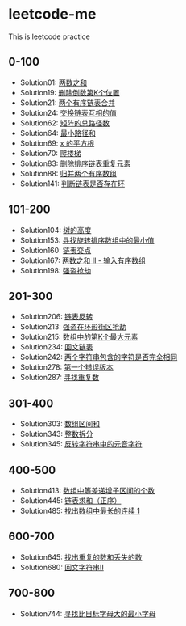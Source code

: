 # leetcode-me
This is leetcode practice 

## 0-100
- Solution01: [两数之和](https://leetcode-cn.com/problems/two-sum/description/)
- Solution19: [删除倒数第K个位置](https://leetcode-cn.com/problems/remove-nth-node-from-end-of-list)
- Solution21: [两个有序链表合并](https://leetcode-cn.com/problems/merge-two-sorted-lists/description/)
- Solution24: [交换链表互相的值](https://leetcode-cn.com/problems/swap-nodes-in-pairs/solution/)
- Solution62: [矩阵的总路径数](https://leetcode-cn.com/problems/unique-paths/description/)
- Solution64: [最小路径和](https://leetcode-cn.com/problems/minimum-path-sum/submissions/)
- Solution69: [x 的平方根](https://leetcode-cn.com/problems/sqrtx/solution/)
- Solution70: [爬楼梯](https://leetcode-cn.com/problems/climbing-stairs/description/)
- Solution83: [删除排序链表重复元素](https://leetcode-cn.com/problems/remove-duplicates-from-sorted-list)
- Solution88: [归并两个有序数组](https://leetcode-cn.com/problems/merge-sorted-array/description/)
- Solution141: [判断链表是否存在环](https://leetcode-cn.com/problems/linked-list-cycle/description/)
## 101-200
- Solution104: [树的高度](https://leetcode-cn.com/problems/maximum-depth-of-binary-tree/)
- Solution153: [寻找旋转排序数组中的最小值](https://leetcode-cn.com/problems/find-minimum-in-rotated-sorted-array/)
- Solution160: [链表交点](https://leetcode-cn.com/problems/intersection-of-two-linked-lists/description/)
- Solution167: [两数之和 II - 输入有序数组](https://leetcode-cn.com/problems/two-sum-ii-input-array-is-sorted/)
- Solution198: [强盗抢劫](https://leetcode-cn.com/problems/intersection-of-two-linked-lists/description/)

## 201-300
- Solution206: [链表反转](https://leetcode-cn.com/problems/reverse-linked-list/description/)
- Solution213: [强盗在环形街区抢劫](https://leetcode-cn.com/problems/house-robber-ii/solution/)
- Solution215: [数组中的第K个最大元素](https://leetcode-cn.com/problems/kth-largest-element-in-an-array/description/)
- Solution234: [回文链表](https://leetcode-cn.com/problems/palindrome-linked-list/description/)
- Solution242: [两个字符串包含的字符是否完全相同](https://leetcode-cn.com/problems/valid-anagram/description/)
- Solution278: [第一个错误版本](https://leetcode-cn.com/problems/first-bad-version/description/)
- Solution287: [寻找重复数](https://leetcode-cn.com/problems/find-the-duplicate-number/description/)

## 301-400
- Solution303: [数组区间和](https://leetcode-cn.com/problems/range-sum-query-immutable/description/)
- Solution343: [整数拆分](https://leetcode-cn.com/problems/integer-break/description/)
- Solution345: [反转字符串中的元音字符](https://leetcode-cn.com/problems/reverse-vowels-of-a-string/description/)
## 400-500

- Solution413: [数组中等差递增子区间的个数](https://leetcode-cn.com/problems/arithmetic-slices/description/)
- Solution445: [链表求和（正序）](https://leetcode-cn.com/problems/add-two-numbers-ii/description/)
- Solution485: [找出数组中最长的连续 1](https://leetcode-cn.com/problems/max-consecutive-ones/description/)

## 600-700

- Solution645: [找出重复的数和丢失的数](https://leetcode-cn.com/problems/set-mismatch/description/)
- Solution680: [回文字符串II](https://leetcode-cn.com/problems/valid-palindrome-ii/description)

## 700-800

- Solution744: [寻找比目标字母大的最小字母](https://leetcode-cn.com/problems/find-smallest-letter-greater-than-target/)